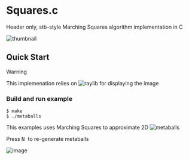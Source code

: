 # Squares.c
Header only, stb-style Marching Squares algorithm implementation in C 

![thumbnail](https://github.com/user-attachments/assets/5bc32651-ec5d-4b6f-bf33-f9e972d0013b)

## Quick Start
> [!WARNING] 
> This implemenation relies on ![raylib](https://github.com/raysan5/raylib) for displaying the image

### Build and run example

```console
$ make
$ ./metaballs
```

This examples uses Marching Squares to approximate 2D ![metaballs](https://en.wikipedia.org/wiki/Metaballs)

Press <kbd> N </kbd> to re-generate metaballs

![image](https://github.com/user-attachments/assets/b57161d5-f95c-4e07-b79f-869ab1863932)

